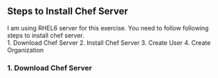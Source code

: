## Steps to Install Chef Server
I am using RHEL6 server for this exercise. You need to follow following steps to install chef server.  
          1. Download Chef Server 
          2. Install Chef Server
          3. Create User
          4. Create Organization

### 1. Download Chef Server
